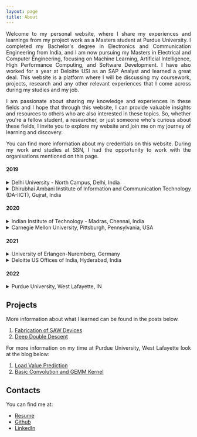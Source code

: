 ```yaml
---
layout: page
title: About
---
```


<style>body {text-align: justify}</style>

Welcome to my personal website, where I share my experiences and learnings from my project work as a Masters student at Purdue University. I completed my Bachelor's degree in Electronics and Communication Engineering from India, and I am now pursuing my Masters in Electrical and Computer Engineering, focusing on Machine Learning, Artificial Intelligence, High Performance Computing, and Software Development. I have also worked for a year at Deloitte USI as an SAP Analyst and learned a great deal. This website is a platform where I will be discussing my coursework, projects, research and any other relevant experiences that I come across during my studies and my job. 

I am passionate about sharing my knowledge and experiences in these fields and I hope that through this website, I can provide valuable insights and resources to others who are also interested in these topics. So, whether you're a fellow student, a researcher, or just someone who's curious about these fields, I invite you to explore my website and join me on my journey of learning and discovery.

You can find more information about my credentials on this website. During my work and studies at SSN, I had the opportunity to work with the organisations mentioned on this page.

#### 2019
<details><summary markdown="span"> Delhi University - North Campus, Delhi, India </summary>
<p>
    During my time at Department of Physics and Astrophysics,Delhi University- North Campus, I worked with the PhD students of Dr. Vinay Gupta and learned the process of fabrication of SAW Devices.
</p>
</details>

<details><summary markdown="span">Dhirubhai Ambani Institute of Information and Communication Technology (DA-IICT), Gujrat, India</summary>
<p>
    My time at DA-IICT involved me learning the basics of arduino use. Later during the internship I developed a lot of interest in the field of Image Processing and Machine Learning. I also had the idea of developing a machine learning model to classify indian paintings into the region that they origin from using ML. The lack of dataset available however proved to be a great obstacle for the study.
</p>
</details>  

#### 2020
<details><summary markdown="span">Indian Institute of Technology - Madras, Chennai, India</summary>
<p>
    I was selected as an Indian National Science Academy Fellow in the year of 2020. I got the opportunity to work with Dr. Sheetal Kalyani and her phD student Nancy Nayak on the study of deep double descent in Convolutional Neural Networks. 
</p>
</details>

<details><summary markdown="span">Carnegie Mellon University, Pittsburgh, Pennsylvania, USA</summary>
<p>
    I underwent a remote internship with Carnegie Mellon University in 2020. The internship was an introductory program to machine learning. We were guided by Dr. Raj Reddy from the CS department. The culmination of the internship included us working on the creation of Autism Diagnosis tool using the responses of DSM 5 Manual with the help of Machine Learning.
</p>
</details>  

#### 2021
<details><summary markdown="span">University of Erlangen-Nuremberg, Germany</summary>
<p>
    For my final year project I work with Dr. Wolfgang Gerstacker on Modulation classification system for Power-factor Non-Orthogonal Multiple Access Signals using ResNets. The study yielded great results and is yet to get published.
</p>
</details>

<details><summary markdown="span">Deloitte US Offices of India, Hyderabad, India</summary>
<p>
    My first job was with the Partner Accounting and Reporting team of Enabling Areas in Deloitte USI. My work pertained to the use of SAP Advanced Business Application Programming language. During my year at deloitte I worked on the creation of Employment Verification forms using SAP Adobe Forms and ABAP. 
</p>
</details>  

#### 2022
<details><summary markdown="span">Purdue University, West Lafayette, IN</summary>
<p>
    I joined Purdue university at the Fall 2022 batch and spent my initial two semesters working on developing a computer vision based application for Cancer Metastasis Detection in Pathology samples. I also did a semester long computer architecture project in GEM5 to implement Load Value Prediction in an Out of Order CPU. 
</p>
</details>


## Projects

More information about what I learned can be found in the posts below.

1. [Fabrication of SAW Devices](/2022/12/28/fabrication-SAW/)
2. [Deep Double Descent](/2022/12/29/double-descent/)

For more information on my time at Purdue University, West Lafayette look at the blog below:
1. [Load Value Prediction](/2022/12/30/load_value_prediction/)
2. [Basic Convolution and GEMM Kernel](2023/3/20/convolution_kernel/)


## Contacts

You can find me at:
* [Resume](https://drive.google.com/file/d/1x2RA8Mip7qrlteXKvZfxyxWrxE50HgRA/view?usp=sharing)
* [Github](https://github.com/Shreya-gaur)
* [LinkedIn](https://www.linkedin.com/in/shreya-gaur22599/)
